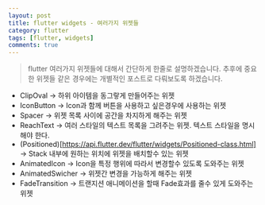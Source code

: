 ```yaml
---
layout: post
title: flutter widgets - 여러가지 위젯들
category: flutter
tags: [flutter, widgets]
comments: true
---
```

<!----------------- 탬플릿
## forEach
### 설명
[MDN]()
### 문법
```javascript

```
### 예시
```javascript

```
------------------->

> flutter 여러가지 위젯들에 대해서 간단하게 한줄로 설명하겠습니다. 추후에 중요한 위젯들 같은 경우에는 개별적인 포스트로 다뤄보도록 하겠습니다.

- ClipOval -> 하위 아이템을 동그랗게 만들어주는 위젯
- IconButton -> Icon과 함께 버튼을 사용하고 싶은경우에 사용하는 위젯
- Spacer -> 위젯 목록 사이에 공간을 차지하게 해주는 위젯
- ReachText -> 여러 스타일의 텍스트 목록을 그려주는 위젯. 텍스트 스타일을 명시해야 한다.
- (Positioned)[https://api.flutter.dev/flutter/widgets/Positioned-class.html] -> Stack 내부에 원하는 위치에 위젯을 배치할수 있는 위젯
- AnimatedIcon -> Icon을 특정 행위에 따라서 변경할수 있도록 도와주는 위젯 
- AnimatedSwicher -> 위젯간 변경을 가능하게 해주는 위젯
- FadeTransition -> 트랜지션 애니메이션을 할때 Fade효과를 줄수 있게 도와주는 위젯